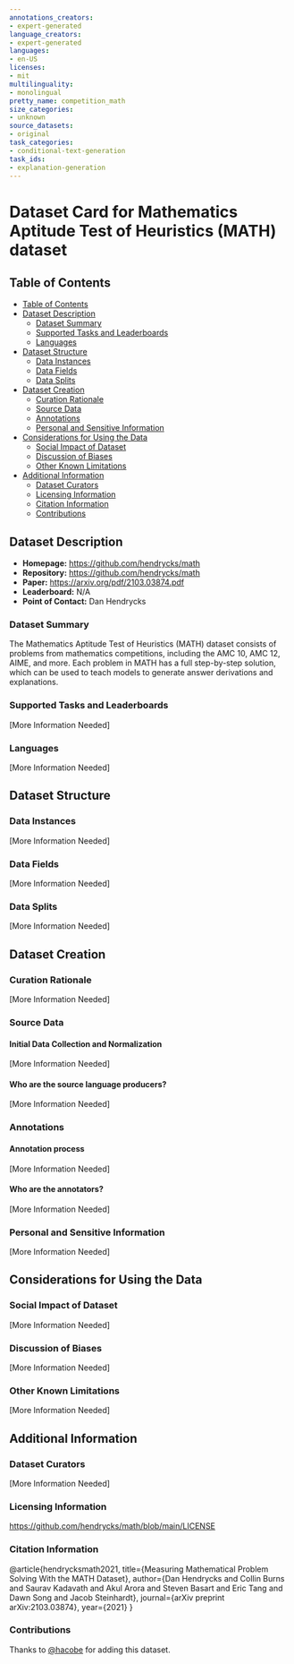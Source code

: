 ```yaml
---
annotations_creators:
- expert-generated
language_creators:
- expert-generated
languages:
- en-US
licenses:
- mit
multilinguality:
- monolingual
pretty_name: competition_math
size_categories:
- unknown
source_datasets:
- original
task_categories:
- conditional-text-generation
task_ids:
- explanation-generation
---
```


# Dataset Card for Mathematics Aptitude Test of Heuristics (MATH) dataset

## Table of Contents
- [Table of Contents](#table-of-contents)
- [Dataset Description](#dataset-description)
  - [Dataset Summary](#dataset-summary)
  - [Supported Tasks and Leaderboards](#supported-tasks-and-leaderboards)
  - [Languages](#languages)
- [Dataset Structure](#dataset-structure)
  - [Data Instances](#data-instances)
  - [Data Fields](#data-fields)
  - [Data Splits](#data-splits)
- [Dataset Creation](#dataset-creation)
  - [Curation Rationale](#curation-rationale)
  - [Source Data](#source-data)
  - [Annotations](#annotations)
  - [Personal and Sensitive Information](#personal-and-sensitive-information)
- [Considerations for Using the Data](#considerations-for-using-the-data)
  - [Social Impact of Dataset](#social-impact-of-dataset)
  - [Discussion of Biases](#discussion-of-biases)
  - [Other Known Limitations](#other-known-limitations)
- [Additional Information](#additional-information)
  - [Dataset Curators](#dataset-curators)
  - [Licensing Information](#licensing-information)
  - [Citation Information](#citation-information)
  - [Contributions](#contributions)

## Dataset Description

- **Homepage:** https://github.com/hendrycks/math
- **Repository:** https://github.com/hendrycks/math
- **Paper:** https://arxiv.org/pdf/2103.03874.pdf
- **Leaderboard:** N/A
- **Point of Contact:** Dan Hendrycks

### Dataset Summary

The Mathematics Aptitude Test of Heuristics (MATH) dataset consists of problems
from mathematics competitions, including the AMC 10, AMC 12, AIME, and more. 
Each problem in MATH has a full step-by-step solution, which can be used to teach
models to generate answer derivations and explanations.

### Supported Tasks and Leaderboards

[More Information Needed]

### Languages

[More Information Needed]

## Dataset Structure

### Data Instances

[More Information Needed]

### Data Fields

[More Information Needed]

### Data Splits

[More Information Needed]

## Dataset Creation

### Curation Rationale

[More Information Needed]

### Source Data

#### Initial Data Collection and Normalization

[More Information Needed]

#### Who are the source language producers?

[More Information Needed]

### Annotations

#### Annotation process

[More Information Needed]

#### Who are the annotators?

[More Information Needed]

### Personal and Sensitive Information

[More Information Needed]

## Considerations for Using the Data

### Social Impact of Dataset

[More Information Needed]

### Discussion of Biases

[More Information Needed]

### Other Known Limitations

[More Information Needed]

## Additional Information

### Dataset Curators

[More Information Needed]

### Licensing Information

https://github.com/hendrycks/math/blob/main/LICENSE

### Citation Information

@article{hendrycksmath2021,
  title={Measuring Mathematical Problem Solving With the MATH Dataset},
  author={Dan Hendrycks
    and Collin Burns
    and Saurav Kadavath
    and Akul Arora
    and Steven Basart
    and Eric Tang
    and Dawn Song
    and Jacob Steinhardt},
  journal={arXiv preprint arXiv:2103.03874},
  year={2021}
}

### Contributions

Thanks to [@hacobe](https://github.com/hacobe) for adding this dataset.
